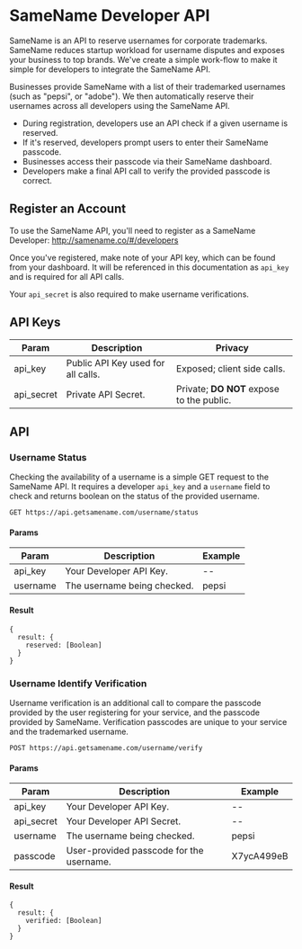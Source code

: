 # SameName Developer API

SameName is an API to reserve usernames for corporate trademarks. SameName reduces startup workload for username disputes and exposes your business to top brands. We've create a simple work-flow to make it simple for developers to integrate the SameName API. 

Businesses provide SameName with a list of their trademarked usernames (such as "pepsi", or "adobe"). We then automatically reserve their usernames across all developers using the SameName API.

  - During registration, developers use an API check if a given username is reserved.
  - If it's reserved, developers prompt users to enter their SameName passcode.
  - Businesses access their passcode via their SameName dashboard.
  - Developers make a final API call to verify the provided passcode is correct.

## Register an Account

To use the SameName API, you'll need to register as a SameName Developer:
http://samename.co/#/developers

Once you've registered, make note of your API key, which can be found from your dashboard. It will be referenced
in this documentation as `api_key` and is required for all API calls.

Your `api_secret` is also required to make username verifications. 

## API Keys

Param         | Description                             | Privacy
------------- | --------------------------------------- | --------------
api_key       | Public API Key used for all calls.      | Exposed; client side calls.
api_secret    | Private API Secret.                     | Private; **DO NOT** expose to the public.

## API

### Username Status

Checking the availability of a username is a simple GET request to the SameName API. It requires a developer `api_key` and a `username` field to check and returns boolean on the status of the provided username.

    GET https://api.getsamename.com/username/status
    
#### Params

Param         | Description                             | Example
------------- | --------------------------------------- | --------------
api_key       | Your Developer API Key.                 | --
username      | The username being checked.             | pepsi

#### Result

    {
      result: {
        reserved: [Boolean]
      }
    }
    
### Username Identify Verification

Username verification is an additional call to compare the passcode provided by the user registering for your service, and the passcode provided by SameName. Verification passcodes are unique to your service and the trademarked username.

    POST https://api.getsamename.com/username/verify
    
#### Params

Param         | Description                              | Example
------------- | ---------------------------------------- | --------------
api_key       | Your Developer API Key.                  | --
api_secret    | Your Developer API Secret.               | --
username      | The username being checked.              | pepsi
passcode      | User-provided passcode for the username. | X7ycA499eB

#### Result

    {
      result: {
        verified: [Boolean]
      }
    }


